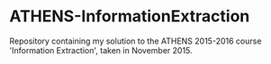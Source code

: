 # ATHENS-InformationExtraction
Repository containing my solution to the ATHENS 2015-2016 course 'Information Extraction', taken in November 2015.
